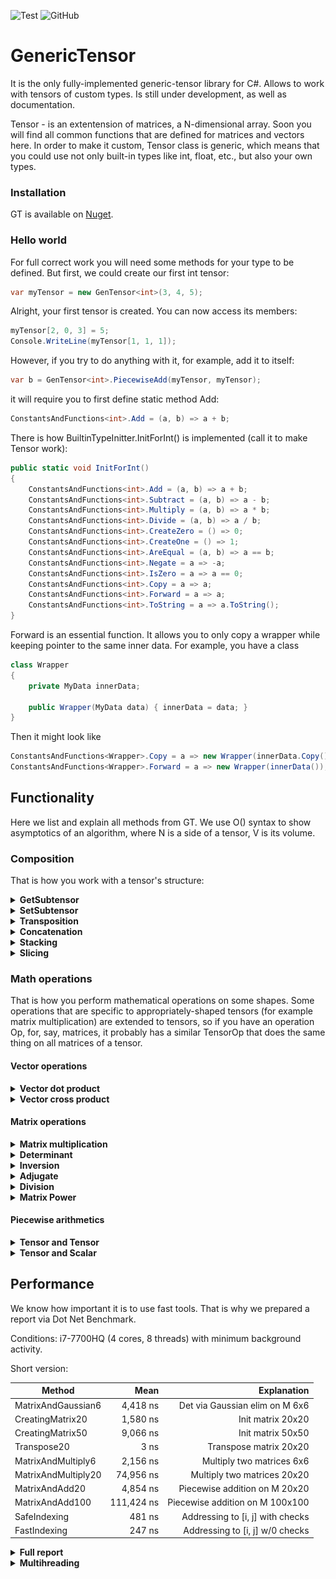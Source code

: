 ![Test](https://github.com/WhiteBlackGoose/GenericTensor/workflows/Test/badge.svg)
![GitHub](https://img.shields.io/github/license/WhiteBlackGoose/GenericTensor?color=blue)

# GenericTensor

It is the only fully-implemented generic-tensor library for C#. Allows to work with tensors of custom types.
Is still under development, as well as documentation.

Tensor - is an extentension of matrices, a N-dimensional array. Soon you will find all common functions that are
defined for matrices and vectors here. In order to make it custom, Tensor class is generic, which means that
you could use not only built-in types like int, float, etc., but also your own types.

### Installation

GT is available on [Nuget](https://www.nuget.org/packages/GenericTensor/).

### Hello world

For full correct work you will need some methods for your type to be defined. But first, we could
create our first int tensor:

```cs
var myTensor = new GenTensor<int>(3, 4, 5);
```

Alright, your first tensor is created. You can now access its members:
```cs
myTensor[2, 0, 3] = 5;
Console.WriteLine(myTensor[1, 1, 1]);
```

However, if you try to do anything with it,
for example, add it to itself:

```cs
var b = GenTensor<int>.PiecewiseAdd(myTensor, myTensor);
```

it will require you to first define static method Add:

```cs
ConstantsAndFunctions<int>.Add = (a, b) => a + b;
```

There is how BuiltinTypeInitter.InitForInt() is implemented (call it to make Tensor<int> work):

```cs
public static void InitForInt()
{
    ConstantsAndFunctions<int>.Add = (a, b) => a + b;
    ConstantsAndFunctions<int>.Subtract = (a, b) => a - b;
    ConstantsAndFunctions<int>.Multiply = (a, b) => a * b;
    ConstantsAndFunctions<int>.Divide = (a, b) => a / b;
    ConstantsAndFunctions<int>.CreateZero = () => 0;
    ConstantsAndFunctions<int>.CreateOne = () => 1;
    ConstantsAndFunctions<int>.AreEqual = (a, b) => a == b;
    ConstantsAndFunctions<int>.Negate = a => -a;
    ConstantsAndFunctions<int>.IsZero = a => a == 0;
    ConstantsAndFunctions<int>.Copy = a => a;
    ConstantsAndFunctions<int>.Forward = a => a;
    ConstantsAndFunctions<int>.ToString = a => a.ToString();
}
```

Forward is an essential function. It allows you to only copy a wrapper while
keeping pointer to the same inner data. For example, you have a class
```cs
class Wrapper
{
    private MyData innerData;

    public Wrapper(MyData data) { innerData = data; }
}
```

Then it might look like

```cs
ConstantsAndFunctions<Wrapper>.Copy = a => new Wrapper(innerData.Copy());
ConstantsAndFunctions<Wrapper>.Forward = a => new Wrapper(innerData());
```


## Functionality

Here we list and explain all methods from GT. We use O() syntax to show
asymptotics of an algorithm, where N is a side of a tensor, V is its volume.

### Composition

That is how you work with a tensor's structure:

<details><summary><strong>GetSubtensor</strong></summary><p>

```cs
public GenTensor<T> GetSubtensor(params int[] indecies)
```

Allows to get a subtensor with SHARED data (so that any changes to
intial tensor or the subtensor will be reflected in both).

For example, Subtensor of a matrix is a vector (row).

Works for O(1)
</p></details>

<details><summary><strong>SetSubtensor</strong></summary><p>

```cs
public void SetSubtensor(GenTensor<T> sub, params int[] indecies);
```

Allows to set a subtensor by forwarding all elements from sub to this. Override
ConstantsAndFunctions<T>.Forward to enable it.

Works for O(V)
</p></details>

<details><summary><strong>Transposition</strong></summary><p>

```cs
public void Transpose(int axis1, int axis2);
public void TransposeMatrix();
```

Swaps axis1 and axis2 in this.
TransposeMatrix swaps the last two axes.

Works for O(1)
</p></details>

<details><summary><strong>Concatenation</strong></summary><p>

```cs
public static GenTensor<T> Concat(GenTensor<T> a, GenTensor<T> b);
```

Conatenates two tensors by their first axis. For example, concatenation of
two tensors of shape [4 x 5 x 6] and [7 x 5 x 6] is a tensor of shape
[11 x 5 x 6]. 

Works for O(N)
</p></details>

<details><summary><strong>Stacking</strong></summary><p>

```cs
public static GenTensor<T> Stack(params GenTensor<T>[] elements);
```

Unites all same-shape elements into one tensor with 1 dimension more.
For example, if t1, t2, and t3 are of shape [2 x 5], Stack(t1, t2, t3) will
return a tensor of shape [3 x 2 x 5]

Works for O(V)
</p></details>

<details><summary><strong>Slicing</strong></summary><p>

```cs
public GenTensor<T> Slice(int leftIncluding, int rightExcluding);
```

Slices this into another tensor with data-sharing. Syntax and use is similar to
python's numpy:

```py
v = myTensor[2:3]
```

is the same as

```cs
var v = myTensor.Slice(2, 3);
```

Works for O(N)
</p></details>

### Math operations

That is how you perform mathematical operations on some shapes.
Some operations that are specific to appropriately-shaped tensors
(for example matrix multiplication) are extended to tensors, so if you have
an operation Op, for, say, matrices, it probably has a similar TensorOp that
does the same thing on all matrices of a tensor.

#### Vector operations

<details><summary><strong>Vector dot product</strong></summary><p>

```cs
public static T VectorDotProduct(GenTensor<T> a, GenTensor<T> b);
public static GenTensor<T> TensorVectorDotProduct(GenTensor<T> a, GenTensor<T> b);
```

Counts dot product of two same-shaped vectors. For example, you have v1 = {2, 3, 4},
v2 = {5, 6, 7}, then VectorDotProduct(v1, v2) = 2 * 5 + 3 * 6 + 4 * 7 = 56.

Works for O(V)
</p></details>

<details><summary><strong>Vector cross product</strong></summary><p>

```cs
public static GenTensor<T> VectorCrossProduct(GenTensor<T> a, GenTensor<T> b);
public static GenTensor<T> TensorVectorCrossProduct(GenTensor<T> a, GenTensor<T> b);
```

Counts cross product of two same-shaped vectors. The resulting vector is such one
that is perdendicular to all of the arguments.

Works for O(V)
</p></details>

#### Matrix operations

<details><summary><strong>Matrix multiplication</strong></summary><p>

```cs
public static GenTensor<T> MatrixMultiply(GenTensor<T> a, GenTensor<T> b, Threading threading = Threading.Single);
public static GenTensor<T> TensorMatrixMultiply(GenTensor<T> a, GenTensor<T> b, Threading threading = Threading.Single);
```

Performs matrix multiplication operation of two matrices. One's height should be the same
as Another's width.

MatrixMultiply for `Threading.Multi` performs parallel computations over the first axis, TensorMatrixMultiplyParallel
performs parallel computations over matrices.

Works for O(N^3)
</p></details>

<details><summary><strong>Determinant</strong></summary><p>

```cs
public T DeterminantLaplace();
public T DeterminantGaussianSafeDivision();
public T DeterminantGaussianSimple();
```

Finds determinant of a square matrix. DeterminantLaplace is the simplest and true
way to find determinant, but it is as slow as O(N!). Guassian elimination works
for O(N^3) but might cause precision loss when dividing. If your type does not
lose precision when being divided, use DeterminantGaussianSimple. Otherwise, for example,
for int, use DeterminantGaussianSafeDivision. 

Works for O(N!), O(N^3)
</p></details>

<details><summary><strong>Inversion</strong></summary><p>

```cs
public void InvertMatrix();
public void TensorMatrixInvert();
```

Inverts A to B such that A * B = I where I is identity matrix.

Works for O(N^4)
</p></details>

<details><summary><strong>Adjugate</strong></summary><p>

```cs
public GenTensor<T> Adjoint();
```

Returns an adjugate matrix.

Works for O(N^4)
</p></details>

<details><summary><strong>Division</strong></summary><p>

```cs
public static GenTensor<T> MatrixDivide(GenTensor<T> a, GenTensor<T> b);
public static GenTensor<T> TensorMatrixDivide(GenTensor<T> a, GenTensor<T> b)
```

Of A, B returns such C that A == C * B.

Works for O(N^4)
</p></details>

<details><summary><strong>Matrix Power</strong></summary><p>

```cs
public static GenTensor<T> MatrixPower(GenTensor<T> m, int power);
public static GenTensor<T> TensorMatrixPower(GenTensor<T> m, int power);
```

Finds the power of a matrix.

Works for O(log(N) * N^3)
</p></details>

#### Piecewise arithmetics

<details><summary><strong>Tensor and Tensor</strong></summary><p>

```cs
public static GenTensor<T> PiecewiseAdd(GenTensor<T> a, GenTensor<T> b, Threading threading = Threading.Single);
public static GenTensor<T> PiecewiseSubtract(GenTensor<T> a, GenTensor<T> b, Threading threading = Threading.Single);
public static GenTensor<T> PiecewiseMultiply(GenTensor<T> a, GenTensor<T> b, Threading threading = Threading.Single);
public static GenTensor<T> PiecewiseDivide(GenTensor<T> a, GenTensor<T> b, Threading threading = Threading.Single);
```

Returns a tensor of an operation being applied to every matching pair so that Add is.
Those with Parallel in its name are ran on multiple cores (via Parallel.For).

```
result[i, j, k...] = a[i, j, k...] + b[i, j, k...]
```

Works for O(V)
</p></details>

<details><summary><strong>Tensor and Scalar</strong></summary><p>

```cs
public static GenTensor<T> PiecewiseAdd(GenTensor<T> a, T b, Threading threading = Threading.Single);
public static GenTensor<T> PiecewiseSubtract(GenTensor<T> a, T b, Threading threading = Threading.Single);
public static GenTensor<T> PiecewiseSubtract(T a, GenTensor<T> b, Threading threading = Threading.Single);
public static GenTensor<T> PiecewiseMultiply(GenTensor<T> a, T b, Threading threading = Threading.Single);
public static GenTensor<T> PiecewiseDivide(GenTensor<T> a, T b, Threading threading = Threading.Single);
public static GenTensor<T> PiecewiseDivide(T a, GenTensor<T> b, Threading threading = Threading.Single);
```

Performs an operation on each of tensor's element and forwards them to the result
You can set `threading: Threading.Auto` to let GT to determine whether it is better to use multi-threading or
keep working at one core, or `threading: Threading.Multi` if you need multi-threading.

Works for O(V)
</p></details>

## Performance

We know how important it is to use fast tools. That is why we prepared a report via Dot Net Benchmark.

Conditions: i7-7700HQ (4 cores, 8 threads) with minimum background activity.

Short version:

|                      Method |              Mean |                          Explanation |
|---------------------------- |------------------:|-------------------------------------:|
|          MatrixAndGaussian6 |          4,418 ns | Det via Gaussian elim on M 6x6       |
|            CreatingMatrix20 |          1,580 ns | Init matrix 20x20                    |
|            CreatingMatrix50 |          9,066 ns | Init matrix 50x50                    |
|                 Transpose20 |              3 ns | Transpose matrix 20x20               |
|          MatrixAndMultiply6 |          2,156 ns | Multiply two matrices 6x6            |
|         MatrixAndMultiply20 |         74,956 ns | Multiply two matrices 20x20          |
|              MatrixAndAdd20 |          4,854 ns | Piecewise addition on M 20x20        |
|             MatrixAndAdd100 |        111,424 ns | Piecewise addition on M 100x100      |
|                SafeIndexing |            481 ns | Addressing to [i, j] with checks     |
|                FastIndexing |            247 ns | Addressing to [i, j] w/0 checks      |

<details><summary><strong>Full report</strong></summary>


|                      Method |              Mean |                          Explanation |
|---------------------------- |------------------:|-------------------------------------:|
|           MatrixAndLaplace3 |            285 ns | Det via Laplace on M 3x3             |
|           MatrixAndLaplace6 |         47,222 ns | Det via Laplace on M 6x6             |
|           MatrixAndLaplace9 |     22,960,529 ns | Det via Laplace on M 9x9             |
|          MatrixAndGaussian3 |            700 ns | Det via Gaussian elim on M 3x3       |
|          MatrixAndGaussian6 |          4,418 ns | Det via Gaussian elim on M 6x6       |
|          MatrixAndGaussian9 |         14,143 ns | Det via Gaussian elim on M 9x9       |
|            CreatingMatrix20 |          1,580 ns | Init matrix 20x20                    |
|            CreatingMatrix50 |          9,066 ns | Init matrix 50x50                    |
|                 Transpose20 |              3 ns | Transpose matrix 20x20               |
|          MatrixAndMultiply6 |          2,156 ns | Multiply two matrices 6x6            |
|         MatrixAndMultiply20 |         74,956 ns | Multiply two matrices 20x20          |
|         TensorAndMultiply15 |      1,684,234 ns | M-ply 2 T 40x15x15                   |
|  MatrixAndMultiply6Parallel |         30,021 ns | M-ply 2 M 6x6 in multithread         |
| MatrixAndMultiply20Parallel |         29,776 ns | M-ply 2 M 20x20 in multithread       |
| TensorAndMultiply15Parallel |        515,976 ns | M-ply 2 T 40x15x15 in multithread    |
|              MatrixAndAdd20 |          4,854 ns | Piecewise addition on M 20x20        |
|             MatrixAndAdd100 |        111,424 ns | Piecewise addition on M 100x100      |
|      MatrixAndAdd20Parallel |          7,541 ns | P-se add in multithread on M 20x20   |
|     MatrixAndAdd100Parallel |         43,541 ns | P-se add in multithread on M 100x100 |
|                SafeIndexing |            481 ns | Addressing to [i, j] with checks     |
|                FastIndexing |            247 ns | Addressing to [i, j] w/0 checks      |

</details>

<details><summary><strong>Multihreading</strong></summary>


Multithreading is a useful tool if you want to make computations faster. We do not support GPU computations and never will because our aim to keep GenericTensor supporting
custom type, while GPU only works with fixed types like `int`, `float`, and a few others.

However, even on CPU it is sometimes better to keep single-core computations. So here we find out when it is better to keep single and where it is better to switch to
multi-core. Here we provide graphs for multiplication of matrices and piecewise product for tensors of different sizes
in those two modes (`Threading.Single` and `Threading.Multi`). `Y`-axis shows number of microseconds spent on one
operation.

#### Matrix multiplication

<img src="./Benchmark/matrixmultiplication.png">

<details><summary>Raw data</summary>


|               Method | Width | Height |       Mean |      Error |     StdDev |     Median |
|--------------------- |------ |------- |-----------:|-----------:|-----------:|-----------:|
|             Multiply |     5 |      5 |  15.586 us |  0.1910 us |  0.1693 us |  15.547 us |
|          MultiplyPar |     5 |      5 |  15.947 us |  0.2838 us |  0.2655 us |  15.993 us |
|             Multiply |    15 |      5 |  45.978 us |  0.6593 us |  0.6167 us |  45.999 us |
|          MultiplyPar |    15 |      5 |  26.951 us |  0.3766 us |  0.3338 us |  26.915 us |
|             Multiply |     5 |     15 | 209.747 us |  4.0958 us | 11.2810 us | 205.307 us |
|          MultiplyPar |     5 |     15 |  88.836 us |  1.0807 us |  0.9025 us |  89.268 us |
|             Multiply |    15 |     15 | 609.780 us | 12.1927 us | 13.0461 us | 607.876 us |
|          MultiplyPar |    15 |     15 | 204.045 us |  3.7626 us |  3.3354 us | 203.853 us |

`Par` at the end of the name means one is ran in parallel mode (multithreading). The tensor is of size `Width` x `Height` x `Height`

</details>


#### Piecewise product

<img src="./Benchmark/piecewisemultiplication.PNG">

<details><summary>Raw data</summary>


|               Method | Width | Height |       Mean |      Error |     StdDev |     Median |
|--------------------- |------ |------- |-----------:|-----------:|-----------:|-----------:|
|    PiecewiseMultiply |     5 |      5 |   2.033 us |  0.0403 us |  0.0651 us |   2.043 us |
| PiecewiseMultiplyPar |     5 |      5 |   5.014 us |  0.0346 us |  0.0307 us |   5.020 us |
|    PiecewiseMultiply |    15 |      5 |   5.329 us |  0.0658 us |  0.0583 us |   5.329 us |
| PiecewiseMultiplyPar |    15 |      5 |   8.071 us |  0.0351 us |  0.0328 us |   8.074 us |
|    PiecewiseMultiply |     5 |     15 |  16.301 us |  0.3177 us |  0.3782 us |  16.179 us |
| PiecewiseMultiplyPar |     5 |     15 |  13.042 us |  0.0530 us |  0.0496 us |  13.042 us |
|    PiecewiseMultiply |    15 |     15 |  46.757 us |  0.7590 us |  0.7100 us |  46.892 us |
| PiecewiseMultiplyPar |    15 |     15 |  24.539 us |  0.4893 us |  1.0322 us |  24.528 us |

`Par` at the end of the name means one is ran in parallel mode (multithreading). The tensor is of size `Width` x `Height` x `Height`

</details>

</details>